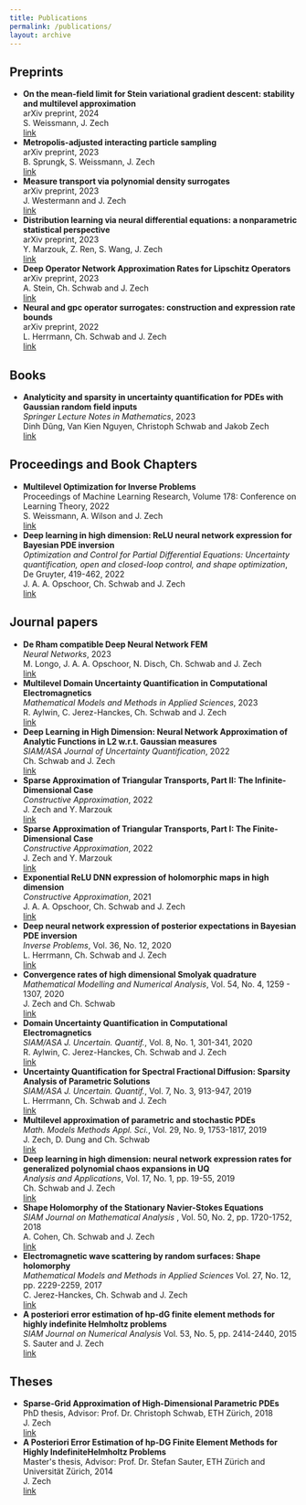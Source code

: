 ```yaml
---
title: Publications
permalink: /publications/
layout: archive
---
```



<h2>Preprints</h2>
<ul class="my-publication-list">

<li><b>On the mean-field limit for Stein variational gradient descent: stability and multilevel approximation</b><br />
arXiv preprint, 2024<br>
S. Weissmann, J. Zech<br>
<a href="https://arxiv.org/abs/2402.01320">link</a></li>


<li><b>Metropolis-adjusted interacting particle sampling</b><br />
arXiv preprint, 2023<br>
B. Sprungk, S. Weissmann, J. Zech<br>
<a href="https://arxiv.org/abs/2312.13889">link</a></li>


<li><b>Measure transport via polynomial density surrogates</b><br />
arXiv preprint, 2023<br>
J. Westermann and J. Zech<br>
<a href="https://arxiv.org/abs/2311.04172">link</a></li>


<li><b>Distribution learning via neural differential equations: a nonparametric statistical perspective</b><br />
arXiv preprint, 2023<br>
Y. Marzouk, Z. Ren, S. Wang, J. Zech<br>
<a href="http://arxiv.org/abs/2309.01043">link</a></li>

<li><b>Deep Operator Network Approximation Rates for Lipschitz Operators</b><br />
arXiv preprint, 2023<br>
A. Stein, Ch. Schwab and J. Zech <br>
<a href=" http://arxiv.org/abs/2307.09835">link</a></li>

<li><b>Neural and gpc operator surrogates: construction and expression rate bounds</b><br />
arXiv preprint, 2022<br>
L. Herrmann, Ch. Schwab and J. Zech <br>
<a href="https://arxiv.org/abs/2207.04950">link</a></li>

</ul>

<h2>Books</h2>
<ul class="my-publication-list">
<li><b>Analyticity and sparsity in uncertainty quantification for PDEs with Gaussian random field inputs</b><br />
<i>Springer Lecture Notes in Mathematics</i>, 2023<br>
Dinh Dũng, Van Kien Nguyen, Christoph Schwab and Jakob Zech<br>
<a href="https://link.springer.com/book/9783031383854">link</a></li>
</ul>

<h2>Proceedings and Book Chapters</h2>
<ul class="my-publication-list">

<li><b>Multilevel Optimization for Inverse Problems</b><br />
Proceedings of Machine Learning Research, Volume 178: Conference on Learning Theory, 2022<br>
S. Weissmann, A. Wilson and J. Zech<br>
<a href="https://proceedings.mlr.press/v178/weissmann22a.html">link</a></li>

<li><b>Deep learning in high dimension: ReLU neural network expression for Bayesian PDE inversion</b><br />
<i>Optimization and Control for Partial Differential Equations: Uncertainty quantification, open and closed-loop control, and shape optimization</i>,
De Gruyter, 419-462, 2022<br>
J. A. A. Opschoor, Ch. Schwab and J. Zech<br>
<a href="https://doi.org/10.1515/9783110695984-015">link</a></li>
</ul>

<h2>Journal papers</h2>
<ul class="my-publication-list">
<li><b>De Rham compatible Deep Neural Network FEM</b><br />
<i>Neural Networks</i>, 2023<br>
M. Longo, J. A. A. Opschoor, N. Disch, Ch. Schwab and J. Zech<br>
<a href="https://www.sciencedirect.com/science/article/pii/S0893608023003088">link</a></li>

<li><b>Multilevel Domain Uncertainty Quantification in Computational Electromagnetics</b><br />
<i>Mathematical Models and Methods in Applied Sciences</i>, 2023<br>
R. Aylwin, C. Jerez-Hanckes, Ch. Schwab and J. Zech <br>
<a href="https://www.worldscientific.com/doi/abs/10.1142/S0218202523500264">link</a></li>

<li><b>Deep Learning in High Dimension: Neural Network Approximation of Analytic Functions in L2 w.r.t. Gaussian measures</b><br />
<i>SIAM/ASA Journal of Uncertainty Quantification</i>, 2022<br>
Ch. Schwab and J. Zech<br>
<a href="https://epubs.siam.org/doi/10.1137/21M1462738">link</a></li>


<li><b>Sparse Approximation of Triangular Transports, Part II: The Infinite-Dimensional Case</b><br />
<i>Constructive Approximation</i>, 2022<br />
J. Zech and Y. Marzouk<br />
<a href="https://link.springer.com/article/10.1007/s00365-022-09570-9">link</a></li>


<li><b>Sparse Approximation of Triangular Transports, Part I: The Finite-Dimensional Case</b><br />
<i>Constructive Approximation</i>, 2022<br />
J. Zech and Y. Marzouk<br />
<a href="https://link.springer.com/article/10.1007/s00365-022-09569-2">link</a></li>



<li><b>Exponential ReLU DNN expression of holomorphic maps in high dimension</b><br>
<i>Constructive Approximation</i>, 2021
<br>
J. A. A. Opschoor, Ch. Schwab and J. Zech<br>
<a href="https://link.springer.com/article/10.1007/s00365-021-09542-5">link</a></li>


<li><b>
Deep neural network expression of posterior expectations in Bayesian PDE inversion</b><br>
<i>Inverse Problems</i>, Vol. 36, No. 12, 2020
<br>
L. Herrmann, Ch. Schwab and J. Zech<br>
<a href="https://doi.org/10.1088/1361-6420/abaf64">link</a></li>

<li><b>Convergence rates of high dimensional Smolyak quadrature</b><br>
<i>Mathematical Modelling and Numerical Analysis</i>,
Vol. 54, No. 4, 1259 - 1307, 2020<br>
J. Zech and Ch. Schwab<br>
<a href="https://www.esaim-m2an.org/articles/m2an/abs/2020/04/m2an170122/m2an170122.html">link</a></li>

<li><b>Domain Uncertainty Quantification in Computational Electromagnetics</b><br>
<i>SIAM/ASA J. Uncertain. Quantif.</i>, Vol. 8, No. 1, 301-341, 2020 <br>
R. Aylwin, C. Jerez-Hanckes, Ch. Schwab and J. Zech<br>
<a href="https://epubs.siam.org/doi/abs/10.1137/19M1239374?mobileUi=0">link</a></li>

<li><b> Uncertainty Quantification for Spectral Fractional Diffusion: Sparsity Analysis of Parametric Solutions</b><br>
<i>SIAM/ASA J. Uncertain. Quantif.</i>, Vol. 7, No. 3, 913-947, 2019<br>
L. Herrmann, Ch. Schwab and J. Zech<br>
<a href="https://epubs.siam.org/doi/10.1137/18M1176063">link</a></li>

<li><b>Multilevel approximation of parametric and stochastic PDEs</b><br>
<i>Math. Models Methods Appl. Sci.</i>, Vol. 29, No. 9, 1753-1817, 2019<br>
J. Zech, D. Dung and Ch. Schwab<br>
<a href="https://www.worldscientific.com/doi/abs/10.1142/S0218202519500349">link</a></li>

<li><b>Deep learning in high dimension: neural network expression rates for generalized polynomial chaos expansions in UQ</b><br>
<i>Analysis and Applications</i>, Vol. 17, No. 1, pp. 19-55, 2019<br>
Ch. Schwab and J. Zech<br>
<a href="https://www.worldscientific.com/doi/abs/10.1142/S0219530518500203">link</a></li>

<li><b>Shape Holomorphy of the Stationary Navier-Stokes Equations  </b><br>
<i>SIAM Journal on Mathematical Analysis  </i>, Vol. 50, No. 2, pp. 1720-1752, 2018<br>
A. Cohen, Ch. Schwab and J. Zech<br>
<a href="https://epubs.siam.org/doi/abs/10.1137/16M1099406">link</a></li>

<li><b>Electromagnetic wave scattering by random surfaces: Shape holomorphy</b><br>
<i>Mathematical Models and Methods in Applied Sciences</i> Vol. 27, No. 12, pp. 2229-2259, 2017<br>
C. Jerez-Hanckes, Ch. Schwab and J. Zech<br>
<a href="https://www.worldscientific.com/doi/abs/10.1142/S0218202517500439">link</a></li>

<li><b>A posteriori error estimation of hp-dG finite element methods for highly indefinite Helmholtz problems</b><br>
<i>SIAM Journal on Numerical Analysis</i> Vol. 53, No. 5, pp. 2414-2440, 2015 <br>
S. Sauter and J. Zech<br>
<a href="https://epubs.siam.org/doi/abs/10.1137/140973955">link</a></li>
</ul>


<h2>Theses</h2>

<ul class="my-publication-list">
<li><b>Sparse-Grid Approximation of High-Dimensional Parametric PDEs</b><br>
PhD thesis, Advisor: Prof. Dr. Christoph Schwab, ETH Z&uuml;rich, 2018<br>
J. Zech<br>
<a href="https://doi.org/10.3929/ethz-b-000340651">link</a></li>

<li><b>A Posteriori Error Estimation of hp-DG Finite Element Methods for Highly IndefiniteHelmholtz Problems</b><br>
Master's thesis, Advisor: Prof. Dr. Stefan Sauter, ETH Z&uuml;rich and Universit&auml;t Z&uuml;rich, 2014<br>
J. Zech<br>
<a href="https://www.math.uzh.ch/compmath/fileadmin/user/stas/compmath/Abschlussarbeiten/masterarbeit.zech.jakob.052014.pdf">link</a>
</li>

</ul>



<script>
    window.onload = function() {
        let count = 0;
        const lists = document.getElementsByClassName('my-publication-list');
        
        // Calculate total number of items excluding the last two theses
        for (let list of lists) {
            const items = list.getElementsByTagName('li');
            count += items.length;
        }
        count -= 2; // Subtract 2 for the last two theses

        // Enumerate items in reverse
        for (let list of lists) {
            const items = list.getElementsByTagName('li');
            for (let item of items) {
                if (count > 0) {
                    item.innerHTML = `<b>[${count}]</b> ` + item.innerHTML;
                }
                count--;
            }
        }
    }
</script>

<!--
<script>
    window.onload = function() {
        let count = 1;
        const lists = document.getElementsByClassName('my-publication-list');
        for (let list of lists) {
            const items = list.getElementsByTagName('li');
            for (let item of items) {
                item.innerHTML = `<b>[${count}]</b> ` + item.innerHTML;
                count++;
            }
        }
    }
</script>

<script>
    window.onload = function() {
        let count = 0;
        const lists = document.getElementsByClassName('my-publication-list');
        // Calculate total number of items
        for (let list of lists) {
            const items = list.getElementsByTagName('li');
            count += items.length;
        }
        // Enumerate items in reverse
        for (let list of lists) {
            const items = list.getElementsByTagName('li');
            for (let item of items) {
                item.innerHTML = `<b>[${count}]</b> ` + item.innerHTML;
                count--;
            }
        }
    }
</script>
-->